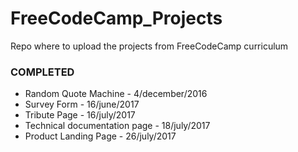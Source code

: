 # FreeCodeCamp_Projects
Repo where to upload the projects from FreeCodeCamp curriculum

### COMPLETED
- Random Quote Machine - 4/december/2016
- Survey Form - 16/june/2017
- Tribute Page - 16/july/2017
- Technical documentation page - 18/july/2017
- Product Landing Page - 26/july/2017